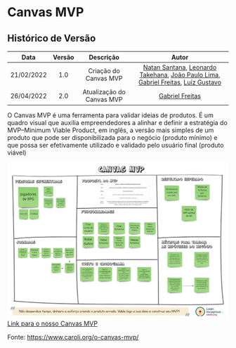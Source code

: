 # Canvas MVP

## Histórico de Versão
|    Data    | Versão |                Descrição                |                     Autor                     |
| :--------: | :----: | :-------------------------------------: | :-------------------------------------------: |
| 21/02/2022 | 1.0 | Criação do Canvas MVP|  [Natan Santana](https://github.com/Neitan2001), [Leonardo Takehana](https://github.com/ltakehana), [João Paulo Lima](https://github.com/jpaulohe4rt), [Gabriel Freitas](https://github.com/gabrielfreitass1), [Luíz Gustavo](https://github.com/LuizGustavoFR) |
| 26/04/2022 | 2.0 | Atualização do Canvas MVP| [Gabriel Freitas](https://github.com/gabrielfreitass1)|

O Canvas MVP é uma ferramenta para validar ideias de produtos. É um quadro visual que auxilia empreendedores a alinhar e definir a estratégia do MVP–Minimum Viable Product, em inglês, a versão mais simples de um produto que pode ser disponibilizada para o negócio (produto mínimo) e que possa ser efetivamente utilizado e validado pelo usuário final (produto viável)

<img src="../Assets/Images/canvasmvp.jpg" alt="Canvas MVP">
<br>
<a href="https://miro.com/app/board/uXjVONjoEoU=/">Link para o nosso Canvas MVP</a>

Fonte: https://www.caroli.org/o-canvas-mvp/
